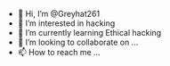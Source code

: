- 👋 Hi, I’m @Greyhat261
- 👀 I’m interested in hacking 
- 🌱 I’m currently learning Ethical hacking 
- 💞️ I’m looking to collaborate on ...
- 📫 How to reach me ...

<!---
Greyhat261/Greyhat261 is a ✨ special ✨ repository because its `README.md` (this file) appears on your GitHub profile.
You can click the Preview link to take a look at your changes.
--->
